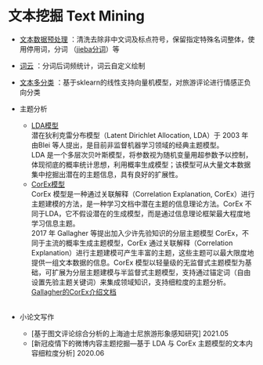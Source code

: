 # 文本挖掘 Text Mining
* [文本数据预处理](https://nbviewer.org/github/CHUNHAN-FANG/Text_Mining/blob/main/文本数据预处理.ipynb)
：清洗去除非中文词及标点符号，保留指定特殊名词整体，使用停用词，分词
（[jieba分词](https://nbviewer.org/github/CHUNHAN-FANG/Text_Mining/blob/main/jieba_paddle.ipynb)）等

* [词云](https://nbviewer.org/github/CHUNHAN-FANG/Text_Mining/blob/main/词云.ipynb)
：分词后词频统计，词云自定义绘制

* [文本多分类](https://nbviewer.org/github/CHUNHAN-FANG/Text_Mining/blob/main/sklearn文本多分类.ipynb)
：基于sklearn的线性支持向量机模型，对旅游评论进行情感正负向分类

* 主题分析
  * [LDA模型](https://nbviewer.org/github/CHUNHAN-FANG/Text_Mining/blob/main/主题分析_LDA.ipynb)<br>
  潜在狄利克雷分布模型（Latent Dirichlet Allocation, LDA）于 2003 年由Blei 等人提出，是目前非监督机器学习领域的经典主题模型。<br>
  LDA 是一个多层次贝叶斯模型，将参数视为随机变量用超参数予以控制，体现彻底的概率统计思想，利用概率生成模型；该模型可从大量文本数据集中挖掘出潜在的主题信息，具有良好的扩展性。
  * [CorEx模型](https://nbviewer.org/github/CHUNHAN-FANG/Text_Mining/blob/main/主题分析_CorEx.ipynb)<br>
  CorEx 模型是一种通过关联解释（Correlation Explanation, CorEx）进行主题建模的方法，是一种学习文档中潜在主题的信息理论方法。CorEx 不同于LDA，它不假设潜在的生成模型，而是通过信息理论框架最大程度地学习信息主题。<br>
  2017 年 Gallagher 等提出加入少许先验知识的分层主题模型 CorEx，不同于主流的概率生成主题模型，CorEx 通过关联解释（Correlation Explanation）进行主题建模可产生丰富的主题，这些主题可以最大限度地提供一组文本数据的信息。CorEx 模型以轻量级的无监督式主题模型为基础，可扩展为分层主题建模与半监督式主题模型，支持通过锚定词（自由设置先验主题关键词）来集成领域知识，支持细粒度的主题分析。
  [Gallagher的CorEx介绍文档](https://nbviewer.org/github/CHUNHAN-FANG/Text_Mining/blob/main/Anchored_CorEx_Ryan%20J.%20Gallagher.ipynb)
<br><br>
* 小论文写作
  * [基于图文评论综合分析的上海迪士尼旅游形象感知研究] 2021.05
  * [新冠疫情下的微博内容主题挖掘—基于 LDA 与 CorEx 主题模型的文本内容细粒度分析] 2020.06
